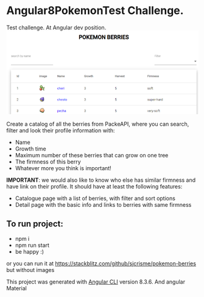 # Angular8PokemonTest Challenge. 
Test challenge. At Angular dev position.
<img src='./pokemonBerry.png'>

Create a catalog of all the berries from PackeAPI, where you can search, 
filter and look their profile information with:

- Name
- Growth time
- Maximum number of these berries that can grow on one tree
- The firmness of this berry
- Whatever more you think is important!

<b>IMPORTANT</b>: we would also like to know who else has similar firmness and have link on their
profile.
It should have at least the following features:
- Catalogue page with a list of berries, with filter and sort options
- Detail page with the basic info and links to berries with same firmness

## To run project:
- npm i
- npm run start
- be happy :)

or you can run it at https://stackblitz.com/github/sjcrisme/pokemon-berries
but without images

This project was generated with [Angular CLI](https://github.com/angular/angular-cli) version 8.3.6. 
And angular Material



